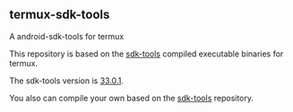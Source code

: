 ## termux-sdk-tools

A android-sdk-tools for termux

This repository is based on the [sdk-tools](https://github.com/Lzhiyong/sdk-tools) compiled executable binaries for termux.

The sdk-tools version is [33.0.1](https://github.com/Lzhiyong/sdk-tools/releases/tag/33.0.1).

You also can compile your own based on the [sdk-tools](https://github.com/Lzhiyong/sdk-tools) repository.

